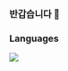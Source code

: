 ### 반갑습니다 👋

### Languages
<div>
<img src="https://img.shields.io/badge/C++-00599C?style=plastic&logo=cplusplus&logoColor=white"/>
<img src="https://img.shields.io/badge/C-6DB33F?style=plastic&logo=csharp&logoColor=white/>
